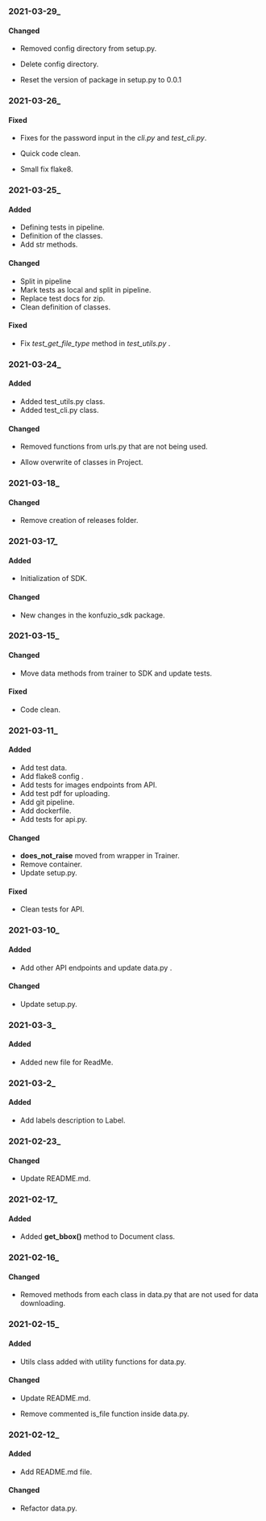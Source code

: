 ### 2021-03-29_

#### Changed

- Removed config directory from setup.py. 

- Delete config directory. 

- Reset the version of package in setup.py to 0.0.1

  

### 2021-03-26_

#### Fixed

- Fixes for the password input in the *cli.py* and *test_cli.py*.

- Quick code clean.

- Small fix flake8.

  

### 2021-03-25_

#### Added

- Defining tests in pipeline.
- Definition of the classes.
- Add str methods.

#### Changed

- Split in pipeline 
- Mark tests as local and split in pipeline.
- Replace test docs for zip.
- Clean definition of classes.

#### Fixed

- Fix *test_get_file_type* method in *test_utils.py* .

  

### 2021-03-24_

#### Added

- Added test_utils.py class.
- Added test_cli.py class.

#### Changed

- Removed functions from urls.py that are not being used.

- Allow overwrite of classes in Project.

  

### 2021-03-18_

#### Changed

- Remove creation of releases folder.

  

### 2021-03-17_

#### Added

- Initialization of SDK.

#### Changed

- New changes in the konfuzio_sdk package.

  

### 2021-03-15_

#### Changed

- Move data methods from trainer to SDK and update tests.

#### Fixed

- Code clean.

  

### 2021-03-11_

#### Added

- Add test data.
- Add flake8 config .
- Add tests for images endpoints from API.
- Add test pdf for uploading.
- Add git pipeline.
- Add dockerfile.
- Add tests for api.py.

#### Changed

- **does_not_raise** moved from wrapper in Trainer.
- Remove container.
- Update setup.py.

#### Fixed

- Clean tests for API.

  

### 2021-03-10_

#### Added

- Add other API endpoints and update data.py .

#### Changed

- Update setup.py.

  

### 2021-03-3_

#### Added

- Added new file for ReadMe.

  

### 2021-03-2_

#### Added

- Add labels description to Label.

  

### 2021-02-23_

#### Changed

- Update README.md.

  

### 2021-02-17_

#### Added

- Added **get_bbox()** method to Document class.

  

### 2021-02-16_

#### Changed

- Removed methods from each class in data.py that are not used for data downloading. 

  

### 2021-02-15_

#### Added

- Utils class added with utility functions for data.py.

#### Changed

- Update README.md. 

- Remove commented is_file function inside data.py.

  

### 2021-02-12_

#### Added

- Add README.md file.

#### Changed

- Refactor data.py.